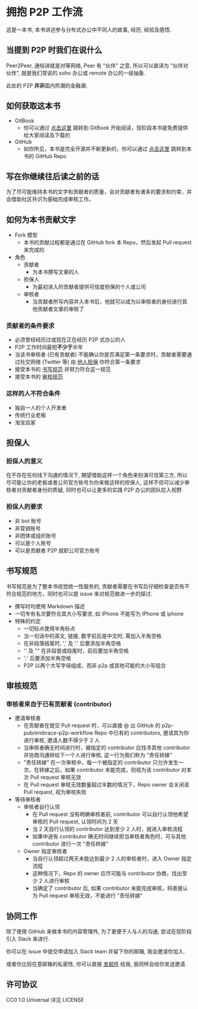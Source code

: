 # 拥抱 P2P 工作流

这是一本书, 本书讲述参与分布式办公中不同人的故事, 经历, 经验及感悟.

## 当提到 P2P 时我们在说什么

Peer2Peer, 通俗讲就是对等网络, Peer 有 "伙伴" 之意, 所以可以直译为 "伙伴对伙伴", 就是我们常说的 soho 办公或 remote 办公的一级抽象.

此处的 P2P **并非**国内热潮的金融潮.

## 如何获取这本书

- GitBook
    - 你可以通过 [点击这里](https://www.gitbook.com/book/p2p-pub/embrace-p2p-workflow/details) 跳转到 GitBook 开始阅读，现阶段本书是免费提供给大家阅读及下载的
- GitHub
    - 如你所见，本书是完全开源并不断更新的，你可以通过 [点击这里](https://github.com/p2p-pub/embrace-p2p-workflow) 跳转到本书的 GitHub Repo

## 写在你继续往后读之前的话

为了尽可能维持本书的文字和贡献者的质量，会对贡献者有诸多的要求和约束，并会借助社区共识为基础完成审核工作。

## 如何为本书贡献文字

- Fork 模型
    - 本书的贡献过程都是通过在 GitHub fork 本 Repo，然后发起 Pull request 来完成的
- 角色
    - 贡献者
        - 为本书撰写文章的人
    - 担保人
        - 为最初进入的贡献者提供可信度担保的个人或公司
    - 审核者
        - 当贡献者所写内容并入本书后，他就可以成为以审核者的身份进行其他贡献者文章的审核了

### 贡献者的条件要求

- 必须曾经经历过或现在正在经历 P2P 式办公的人
- P2P 工作时间最短**不少于**半年
- 当该书审核者 (已有贡献者) 不能确认你是否满足第一条要求时，贡献者需要通过社交网络 (Twitter 等) 由 [他人担保](#担保人求) 你符合第一条要求
- 接受本书的 [书写规范](#书写规范) 并努力符合这一规范
- 接受本书的 [审核规范](#审核规范)

### 这样的人不符合条件

- 独自一人的个人开发者
- 传统行业老板
- 淘宝店家

## 担保人

### 担保人的意义

在不存在任何线下沟通的情况下, 期望借助这样一个角色来扮演可信第三方, 所以尽可能让你的老板或者公司官方账号为你来做这样的担保人, 这样不但可以减少审核者对贡献者身份的质疑, 同时也可以让更多的实践 P2P 办公的团队拉入视野.

### 担保人的要求

- 非 bot 账号
- 非营销账号
- 非团体或组织账号
- 可以是个人账号
- 可以是贡献者 P2P 就职公司官方账号

## 书写规范

书写规范是为了整本书视觉统一性服务的, 贡献者需要在书写后仔细检查是否有不符合规范的地方，同时也可以提  issue 来对规范做进一步的探讨.

- 撰写时均使用 Markdown 描述
- 一切专有名次要符合其大小写要求, 如 iPhone 不能写为 IPhone 或 iphone
- 特殊的约定
    - 一切标点使用半角标点
    - 当一句话中的英文, 链接, 数字前后是中文时, 需加入半角空格
    - 在非段落结尾时, ',' 及 '.' 后要添加半角空格
    - '' 及 "" 在非段首或段尾时，前后要加半角空格
    - ':' 后要添加半角空格
    - P2P 以两个大写字母组成，而非 p2p 或其他可能的大小写组合

## 审核规范

### 审核者来自于已有贡献者 (contributor)

- 邀请审核者
    - 在贡献者在提交 Pull request 时，可以直接 @ 出 GitHub 的 p2p-pub/embrace-p2p-workflow Repo 中已有的 contributors, 邀请其为你进行审核, 邀请人数不得少于 2 人
    - 当审核者确无时间进行时，被指定的 contributor 应找寻其他 contributor 并协商沟通转给下一个人进行审核, 这一行为我们称为 "责任转嫁"
    - "责任转嫁" 在一次审核中，每一个被指定的 contributor 只允许发生一次，在转嫁之后，如果 contributor 未能完成，则视为该 contributor 对本次 Pull request 审核无效
    - 在 Pull request 审核无效数量超过半数的情况下，Repo owner 会关闭该 Pull request, 视为审核失败
- 等待审核者
    - 审核者自行认领
        - 在 Pull request 没有明确审核者前, contributor 可以自行认领他希望审核的 Pull request, 认领时间为 2 天
        - 当 2 天自行认领的 contributor 达到至少 2 人时，就进入审核流程
        - 如果中途有 contributor 确无时间继续担当审核者角色时，可与其他 contributor 进行一次 "责任转嫁"
    - Owner 指定审核者
        - 当自行认领超过两天未能达到最少 2 人的审核者时，进入 Owner 指定流程
        - 这种情况下，Repo 的 owner 应尽可能与 contributor 协商，找出至少 2 人进行审核
        - 当确定了 contributor 后, 如果 contributor 未能完成审核，将直接认为 Pull request 审核无效，不能进行 "责任转嫁"

## 协同工作

除了使用 GitHub 来做本书的内容管理外, 为了更便于人与人的沟通, 尝试在现阶段引入 Slack 来进行.

你可以在 issue 中提交申请加入 Slack team 并留下你的邮箱, 我会邀请你加入.

或者你比较在意邮箱的私密性, 你可以直接 [发邮件](mailto:0day.zh@gmail.com) 给我, 我同样会给你发送邀请.

## 许可协议

CC0 1.0 Universal 详见 LICENSE
